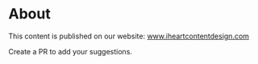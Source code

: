 # About

This content is published on our website: www.iheartcontentdesign.com

Create a PR to add your suggestions.
